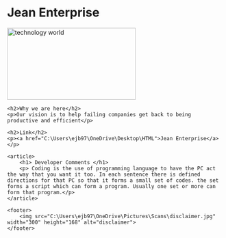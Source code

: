 <!DOCTYPE html>
<html>
<head>
    <title>Jean Enterprise</title>
</head>
<body>
    <h1>Jean Enterprise</h1>
    <img src="C:\Users\ejb97\OneDrive\Pictures\Scans\technology world.jpg" width="300" height="168" alt="technology world">

    <h2>Why we are here</h2>
    <p>Our vision is to help failing companies get back to being productive and efficient</p>

    <h2>Link</h2>
    <p><a href="C:\Users\ejb97\OneDrive\Desktop\HTML">Jean Enterprise</a></p>
</body>
</html>

</head>
<body>

    <article>
        <h1> Developer Comments </h1>
        <p> Coding is the use of programming language to have the PC act the way that you want it too. In each sentence there is defined directions for that PC so that it forms a small set of codes. the set forms a script which can form a program. Usually one set or more can form that program.</p>
    </article>

    <footer>
        <img src="C:\Users\ejb97\OneDrive\Pictures\Scans\disclaimer.jpg" width="300" height="168" alt="disclaimer">
    </footer>

</body>
